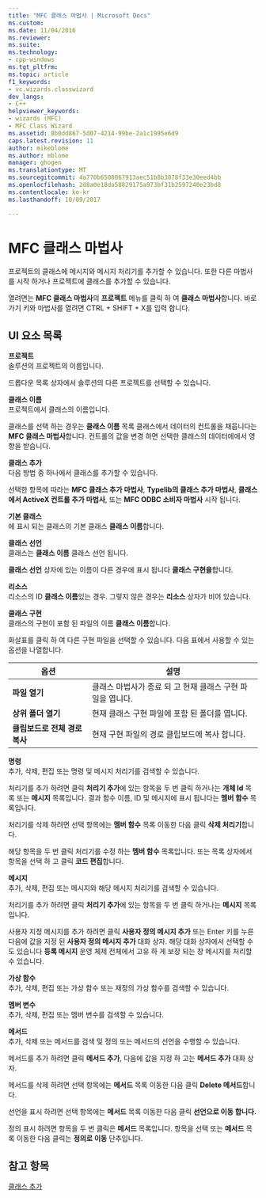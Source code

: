 ```yaml
---
title: "MFC 클래스 마법사 | Microsoft Docs"
ms.custom: 
ms.date: 11/04/2016
ms.reviewer: 
ms.suite: 
ms.technology:
- cpp-windows
ms.tgt_pltfrm: 
ms.topic: article
f1_keywords:
- vc.wizards.classwizard
dev_langs:
- C++
helpviewer_keywords:
- wizards (MFC)
- MFC Class Wizard
ms.assetid: 8b0dd867-5d07-4214-99be-2a1c1995e6d9
caps.latest.revision: 11
author: mikeblome
ms.author: mblome
manager: ghogen
ms.translationtype: MT
ms.sourcegitcommit: 4a770b6508067913aec51b8b3878f33e30eed4bb
ms.openlocfilehash: 2d8a0e18da58829175a973bf31b2597240e23bd8
ms.contentlocale: ko-kr
ms.lasthandoff: 10/09/2017

---
```

# <a name="mfc-class-wizard"></a>MFC 클래스 마법사
프로젝트의 클래스에 메시지와 메시지 처리기를 추가할 수 있습니다. 또한 다른 마법사를 시작 하거나 프로젝트에 클래스를 추가할 수 있습니다.  
  
 열려면는 **MFC 클래스 마법사**의 **프로젝트** 메뉴를 클릭 하 여 **클래스 마법사**합니다. 바로 가기 키와 마법사를 열려면 CTRL + SHIFT + X를 입력 합니다.  
  
## <a name="uielement-list"></a>UI 요소 목록  
 **프로젝트**  
 솔루션의 프로젝트의 이름입니다.  
  
 드롭다운 목록 상자에서 솔루션의 다른 프로젝트를 선택할 수 있습니다.  
  
 **클래스 이름**  
 프로젝트에서 클래스의 이름입니다.  
  
 클래스를 선택 하는 경우는 **클래스 이름** 목록 클래스에서 데이터의 컨트롤을 채웁니다는 **MFC 클래스 마법사**합니다. 컨트롤의 값을 변경 하면 선택한 클래스의 데이터에에서 영향을 받습니다.  
  
 **클래스 추가**  
 다음 방법 중 하나에서 클래스를 추가할 수 있습니다.  
  
 선택한 항목에 따라는 **MFC 클래스 추가 마법사**, **Typelib의 클래스 추가 마법사**, **클래스에서 ActiveX 컨트롤 추가 마법사**, 또는 **MFC ODBC 소비자 마법사** 시작 됩니다.  
  
 **기본 클래스**  
 에 표시 되는 클래스의 기본 클래스 **클래스 이름**합니다.  
  
 **클래스 선언**  
 클래스는 **클래스 이름** 클래스 선언 됩니다.  
  
 **클래스 선언** 상자에 있는 이름이 다른 경우에 표시 됩니다 **클래스 구현을**합니다.  
  
 **리소스**  
 리소스의 ID **클래스 이름**있는 경우. 그렇지 않은 경우는 **리소스** 상자가 비어 있습니다.  
  
 **클래스 구현**  
 클래스의 구현이 포함 된 파일의 이름 **클래스 이름**합니다.  
  
 화살표를 클릭 하 여 다른 구현 파일을 선택할 수 있습니다. 다음 표에서 사용할 수 있는 옵션을 나열합니다.  
  
|옵션|설명|  
|------------|-----------------|  
|**파일 열기**|클래스 마법사가 종료 되 고 현재 클래스 구현 파일을 엽니다.|  
|**상위 폴더 열기**|현재 클래스 구현 파일에 포함 된 폴더를 엽니다.|  
|**클립보드로 전체 경로 복사**|현재 구현 파일의 경로 클립보드에 복사 합니다.|  
  
 **명령**  
 추가, 삭제, 편집 또는 명령 및 메시지 처리기를 검색할 수 있습니다.  
  
 처리기를 추가 하려면 클릭 **처리기 추가**에 있는 항목을 두 번 클릭 하거나는 **개체 Id** 목록 또는 **메시지** 목록입니다. 결과 함수 이름, ID 및 메시지에 표시 됩니다는 **멤버 함수** 목록입니다.  
  
 처리기를 삭제 하려면 선택 항목에는 **멤버 함수** 목록 이동한 다음 클릭 **삭제 처리기**합니다.  
  
 해당 항목을 두 번 클릭 처리기를 수정 하는 **멤버 함수** 목록입니다. 또는 목록 상자에서 항목을 선택 하 고 클릭 **코드 편집**합니다.  
  
 **메시지**  
 추가, 삭제, 편집 또는 메시지와 해당 메시지 처리기를 검색할 수 있습니다.  
  
 처리기를 추가 하려면 클릭 **처리기 추가**에 있는 항목을 두 번 클릭 하거나는 **메시지** 목록입니다.  
  
 사용자 지정 메시지를 추가 하려면 클릭 **사용자 정의 메시지 추가** 또는 Enter 키를 누른 다음에 값을 지정 된 **사용자 정의 메시지 추가** 대화 상자. 해당 대화 상자에서 선택할 수도 있습니다 **등록 메시지** 운영 체제 전체에서 고유 하 게 보장 되는 창 메시지를 처리할 수 있습니다.  
  
 **가상 함수**  
 추가, 삭제, 편집 또는 가상 함수 또는 재정의 가상 함수를 검색할 수 있습니다.  
  
 **멤버 변수**  
 추가, 삭제, 편집 또는 멤버 변수를 검색할 수 있습니다.  
  
 **메서드**  
 추가, 삭제 또는 메서드를 검색 및 정의 또는 메서드의 선언을 수행할 수 있습니다.  
  
 메서드를 추가 하려면 클릭 **메서드 추가**, 다음에 값을 지정 하 고는 **메서드 추가** 대화 상자.  
  
 메서드를 삭제 하려면 선택 항목에는 **메서드** 목록 이동한 다음 클릭 **Delete 메서드**합니다.  
  
 선언을 표시 하려면 선택 항목에는 **메서드** 목록 이동한 다음 클릭 **선언으로 이동 합니다.**  
  
 정의 표시 하려면 항목을 두 번 클릭은 **메서드** 목록입니다. 항목을 선택 또는 **메서드** 목록 이동한 다음 클릭는 **정의로 이동** 단추입니다.  
  
## <a name="see-also"></a>참고 항목  
 [클래스 추가](../../ide/adding-a-class-visual-cpp.md)

